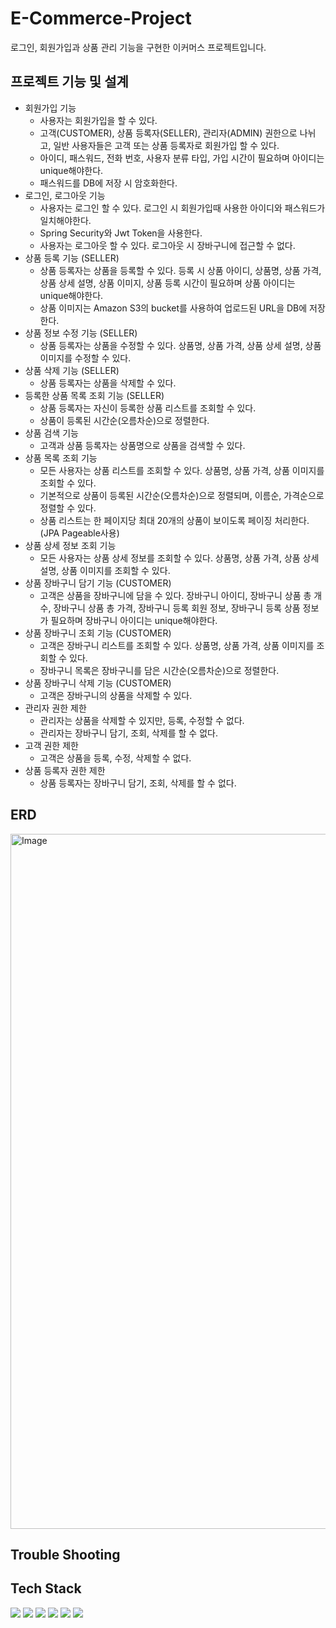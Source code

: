 # E-Commerce-Project
로그인, 회원가입과 상품 관리 기능을 구현한 이커머스 프로젝트입니다.

## 프로젝트 기능 및 설계

- 회원가입 기능
  - 사용자는 회원가입을 할 수 있다.
  - 고객(CUSTOMER), 상품 등록자(SELLER), 관리자(ADMIN) 권한으로 나뉘고, 일반 사용자들은 고객 또는 상품 등록자로 회원가입 할 수 있다.
  - 아이디, 패스워드, 전화 번호, 사용자 분류 타입, 가입 시간이 필요하며 아이디는 unique해야한다.
  - 패스워드를 DB에 저장 시 암호화한다.
- 로그인, 로그아웃 기능
  - 사용자는 로그인 할 수 있다. 로그인 시 회원가입때 사용한 아이디와 패스워드가 일치해야한다.
  - Spring Security와 Jwt Token을 사용한다.
  - 사용자는 로그아웃 할 수 있다. 로그아웃 시 장바구니에 접근할 수 없다.
- 상품 등록 기능 (SELLER)
  - 상품 등록자는 상품을 등록할 수 있다. 등록 시 상품 아이디, 상품명, 상품 가격, 상품 상세 설명, 상품 이미지, 상품 등록 시간이 필요하며 상품 아이디는 unique해야한다.
  - 상품 이미지는 Amazon S3의 bucket를 사용하여 업로드된 URL을 DB에 저장한다.
- 상품 정보 수정 기능 (SELLER)
  - 상품 등록자는 상품을 수정할 수 있다. 상품명, 상품 가격, 상품 상세 설명, 상품 이미지를 수정할 수 있다.
- 상품 삭제 기능 (SELLER)
  - 상품 등록자는 상품을 삭제할 수 있다.
- 등록한 상품 목록 조회 기능 (SELLER)
  - 상품 등록자는 자신이 등록한 상품 리스트를 조회할 수 있다.
  - 상품이 등록된 시간순(오름차순)으로 정렬한다.
- 상품 검색 기능
  - 고객과 상품 등록자는 상품명으로 상품을 검색할 수 있다.
- 상품 목록 조회 기능
  - 모든 사용자는 상품 리스트를 조회할 수 있다. 상품명, 상품 가격, 상품 이미지를 조회할 수 있다.
  - 기본적으로 상품이 등록된 시간순(오름차순)으로 정렬되며, 이름순, 가격순으로 정렬할 수 있다.
  - 상품 리스트는 한 페이지당 최대 20개의 상품이 보이도록 페이징 처리한다.(JPA Pageable사용)
- 상품 상세 정보 조회 기능
  - 모든 사용자는 상품 상세 정보를 조회할 수 있다. 상품명, 상품 가격, 상품 상세 설명, 상품 이미지를 조회할 수 있다.
- 상품 장바구니 담기 기능 (CUSTOMER)
  - 고객은 상품을 장바구니에 담을 수 있다. 장바구니 아이디, 장바구니 상품 총 개수, 장바구니 상품 총 가격, 장바구니 등록 회원 정보, 장바구니 등록 상품 정보가 필요하며 장바구니 아이디는 unique해야한다.
- 상품 장바구니 조회 기능 (CUSTOMER)
  - 고객은 장바구니 리스트를 조회할 수 있다. 상품명, 상품 가격, 상품 이미지를 조회할 수 있다.
  - 장바구니 목록은 장바구니를 담은 시간순(오름차순)으로 정렬한다.
- 상품 장바구니 삭제 기능 (CUSTOMER)
  - 고객은 장바구니의 상품을 삭제할 수 있다.
- 관리자 권한 제한
    - 관리자는 상품을 삭제할 수 있지만, 등록, 수정할 수 없다.
    - 관리자는 장바구니 담기, 조회, 삭제를 할 수 없다.
- 고객 권한 제한
  - 고객은 상품을 등록, 수정, 삭제할 수 없다. 
- 상품 등록자 권한 제한
  - 상품 등록자는 장바구니 담기, 조회, 삭제를 할 수 없다.


## ERD

<img width="1112" alt="Image" src="https://github.com/user-attachments/assets/66ce8720-a951-4e6a-9c88-047e59ff686a" />


## Trouble Shooting


## Tech Stack
<img src="https://img.shields.io/badge/spring-6DB33F?style=for-the-badge&logo=spring&logoColor=white">

<img src="https://img.shields.io/badge/springboot-6DB33F?style=for-the-badge&logo=springboot&logoColor=white">

<img src="https://img.shields.io/badge/springsecurity-6DB33F?style=for-the-badge&logo=springsecurity&logoColor=white">

<img src="https://img.shields.io/badge/gradle-02303A?style=for-the-badge&logo=gradle&logoColor=white">

<img src="https://img.shields.io/badge/mysql-4479A1?style=for-the-badge&logo=mysql&logoColor=white">

<img src="https://img.shields.io/badge/amazons3-569A31?style=for-the-badge&logo=amazons3&logoColor=white">

